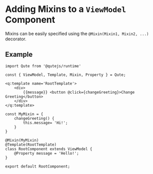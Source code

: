 # Adding Mixins to a `ViewModel` Component

Mixins can be easily specified using the `@Mixin(Mixin1, Mixin2, ...)` decorator.

## Example

```jsq
import Qute from '@qutejs/runtime'

const { ViewModel, Template, Mixin, Property } = Qute;

<q:template name='RootTemplate'>
    <div>
        {{message}} <button @click={changeGreeting}>Change Greeting</button>
    </div>
</q:template>

const MyMixin = {
    changeGreeting() {
        this.message= 'Hi!';
    }
}

@Mixin(MyMixin)
@Template(RootTemplate)
class RootComponent extends ViewModel {
    @Property message = 'Hello!';
}

export default RootComponent;
```
